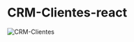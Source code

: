 # CRM-Clientes-react
![CRM-Clientes](https://user-images.githubusercontent.com/63264620/212576697-5db891f5-7b41-4fbd-b8b1-b0ef71c2aff9.png)
